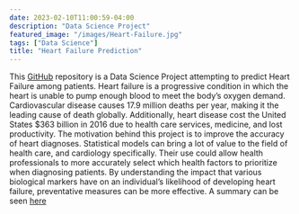 ```yaml
---
date: 2023-02-10T11:00:59-04:00
description: "Data Science Project"
featured_image: "/images/Heart-Failure.jpg"
tags: ["Data Science"]
title: "Heart Failure Prediction"
---
```


This [GitHub](https://github.com/P-Arrizon/SDS322E_Project.github.io) repository is a Data Science Project attempting to predict Heart Failure among patients. Heart failure is a progressive condition in which the heart is unable to pump enough blood to meet the body’s oxygen demand. Cardiovascular disease causes 17.9 million deaths per year, making it the leading cause of death globally. Additionally, heart disease cost the United States $363 billion in 2016 due to health care services, medicine, and lost productivity. The motivation behind this project is to improve the accuracy of heart diagnoses. Statistical models can bring a lot of value to the field of health care, and cardiology specifically. Their use could allow health professionals to more accurately select which health factors to prioritize when diagnosing patients. By understanding the impact that various biological markers have on an individual’s likelihood of developing heart failure, preventative measures can be more effective. A summary can be seen [here](https://callajus000.github.io/) 



